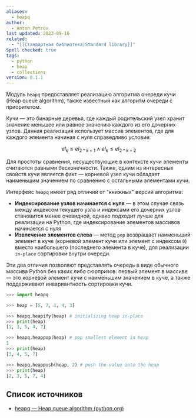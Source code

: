 ```yaml
---
aliases:
  - heapq
author:
  - Anton Petrov
last updated: 2023-09-16
related:
  - "[[Стандартная библиотека|Standard library]]"
Spell checked: true
tags:
  - python
  - heap
  - collections
version: 0.1.1
---
```

Модуль `heapq` предоставляет реализацию алгоритма очереди кучи (Heap queue algorithm), также известный как алгоритм очереди с приоритетом.

Кучи — это бинарные деревья, где каждый родительский узел хранит значение меньшее или равное значению каждого из его дочерних узлов. Данная реализация использует массив элементов, где для каждого элемента начиная с нуля справедливо условие:

$$
el_{k} \le el_{2*k+1} \land el_{k} \le el_{2*k+2}
$$

Для простоты сравнения, несуществующие в контексте кучи элементы считаются равными бесконечности. Также, одним из интересных свойств кучи является факт — корневой узел кучи обладает наименьшим значением по сравнению с остальными элементами кучи.  

Интерфейс `heapq` имеет ряд отличий от "книжных" версий алгоритма:

- **Индексирование узлов начинается с нуля** — в этом случае связь между индексом текущего узла и индексами его дочерних узлов становится менее очевидной, однако подходит лучше для реализации на Python, где индексирование элементов массивов начинается с нуля
- **Извлечение элементов слева** — метод `pop` возвращает наименьший элемент в куче (корневой элемент кучи или элемент с индексом `0`) вместо наибольшего (последнего элемента в куче), для реализации `in-place` сортировки внутри очереди.

Эти два отличия позволяют представлять очередь в виде обычного массива Python без каких либо сюрпризов: первый элемент в массиве — это корневой элемент кучи с наименьшим значением в куче, а также поддерживают инвариантность сортировки кучи. 

```Python
>>> import heapq

>>> heap = [5, 7, 1, 4, 3]

>>> heapq.heapify(heap) # initializing heap in-place
>>> print(heap)
[1, 3, 5, 4, 7]

>>> heapq.heappop(heap) # pop smallest element in heap
1
>>> print(heap)
[3, 4, 5, 7]

>>> heapq.heappush(heap, 2) # push the value into the heap
>>> print(heap)
[2, 3, 5, 7, 4]
```

## Список источников

- [heapq — Heap queue algorithm (python.org)](https://docs.python.org/3/library/heapq.html)